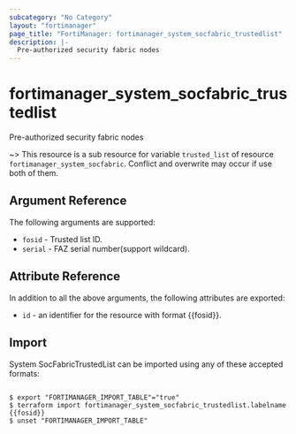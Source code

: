 ```yaml
---
subcategory: "No Category"
layout: "fortimanager"
page_title: "FortiManager: fortimanager_system_socfabric_trustedlist"
description: |-
  Pre-authorized security fabric nodes
---
```


# fortimanager_system_socfabric_trustedlist
Pre-authorized security fabric nodes

~> This resource is a sub resource for variable `trusted_list` of resource `fortimanager_system_socfabric`. Conflict and overwrite may occur if use both of them.



## Argument Reference


The following arguments are supported:


* `fosid` - Trusted list ID.
* `serial` - FAZ serial number(support wildcard).


## Attribute Reference

In addition to all the above arguments, the following attributes are exported:
* `id` - an identifier for the resource with format {{fosid}}.

## Import

System SocFabricTrustedList can be imported using any of these accepted formats:
```

$ export "FORTIMANAGER_IMPORT_TABLE"="true"
$ terraform import fortimanager_system_socfabric_trustedlist.labelname {{fosid}}
$ unset "FORTIMANAGER_IMPORT_TABLE"
```

